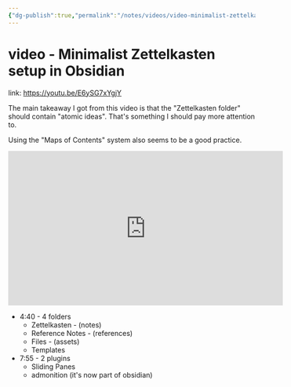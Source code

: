 ```yaml
---
{"dg-publish":true,"permalink":"/notes/videos/video-minimalist-zettelkasten-setup-in-obsidian/","dgHomeLink":true,"dgPassFrontmatter":false}
---
```


# video - Minimalist Zettelkasten setup in Obsidian

link: https://youtu.be/E6ySG7xYgjY

The main takeaway I got from this video is that the "Zettelkasten folder" should contain "atomic ideas". That's something I should pay more attention to.

Using the "Maps of Contents" system also seems to be a good practice.

<iframe width="560" height="315" src="https://www.youtube.com/embed/E6ySG7xYgjY" title="YouTube video player" frameborder="0" allow="accelerometer; autoplay; clipboard-write; encrypted-media; gyroscope; picture-in-picture" allowfullscreen></iframe>

- 4:40 - 4 folders
    - Zettelkasten - (notes)
    - Reference Notes - (references)
    - Files - (assets)
    - Templates
- 7:55 - 2 plugins
    - Sliding Panes
    - admonition (it's now part of obsidian)